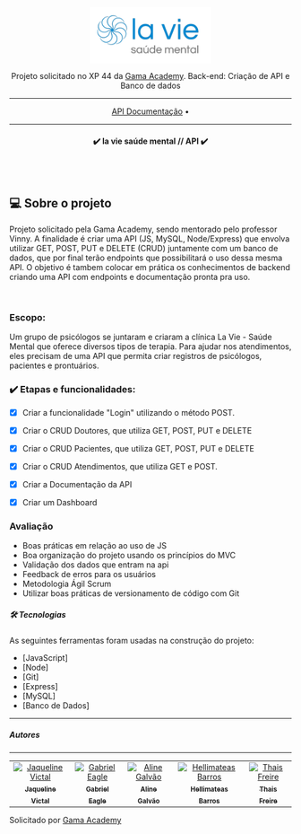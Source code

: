 <p align="center">
<img align="center" height="100" src="img\aaaa.png"></p>

<p align="center">Projeto solicitado no XP 44 da <a href="https://gama.academy"> Gama Academy</a>. Back-end: Criação de API e Banco de dados</p>
<hr>

<p align="center">
 <a href="">API Documentação</a> •
</p>
<hr>

<h4 align="center"> 
	✔️  la vie saúde mental // API  ✔️
    
</h4>
<br>
<br>
<h2>💻 Sobre o projeto</h2>
<p>Projeto solicitado pela Gama Academy, sendo mentorado pelo professor Vinny. A finalidade é criar uma API (JS, MySQL, Node/Express) que envolva utilizar GET, POST, PUT e DELETE (CRUD) juntamente com um banco de dados, que por final terão endpoints que possibilitará o uso dessa mesma API. O objetivo é tambem colocar em prática os conhecimentos de backend criando uma API com endpoints e documentação pronta pra uso.</p>
<br>

###    Escopo:
Um grupo de psicólogos se juntaram e criaram a clínica La Vie - Saúde Mental que oferece diversos tipos de terapia. Para ajudar nos atendimentos, eles precisam de uma API que permita criar registros de psicólogos, pacientes e prontuários.

### ✔️ Etapas e funcionalidades:

- [x] Criar a funcionalidade "Login" utilizando o método POST.
- [x] Criar o CRUD Doutores, que utiliza GET, POST, PUT e DELETE
- [x] Criar o CRUD Pacientes, que utiliza GET, POST, PUT e DELETE
- [x] Criar o CRUD Atendimentos, que utiliza GET e POST.
- [x] Criar a Documentação da API
- [x] Criar um Dashboard


###  Avaliação

- Boas práticas em relação ao uso de JS
- Boa organização do projeto usando os princípios do MVC
- Validação dos dados que entram na api
- Feedback de erros para os usuários
- Metodologia Ágil Scrum
- Utilizar boas práticas de versionamento de código com Git

##### 🛠 Tecnologias

As seguintes ferramentas foram usadas na construção do projeto:

- [JavaScript]
- [Node]
- [Git]
- [Express]
- [MySQL]
- [Banco de Dados]

<hr>

##### Autores
-----
 <table>
	<tr>  
		<td align="center">
			<a href="https://github.com/JaquelineVictal">
				<img
					width="100px"
					height="auto"
					src="https://github.com/JaquelineVictal.png"
					alt="Jaqueline Victal"
				/>
				<br />
				<sub>
					<b>Jaqueline<br>Victal</b>
				</sub>
			</a>
		</td>
		<td align="center">
			<a href="https://github.com/gabrieleagle">
				<img
					width="100px"
					height="auto"
					src="https://avatars.githubusercontent.com/u/109248116?v=4"
					alt="Gabriel Eagle"
				/>
				<br />
				<sub>
					<b>Gabriel<br>Eagle</b>
				</sub>
			</a>
		</td>
		<td align="center">
			<a href="https://github.com/alonealines">
				<img
					width="100px"
					height="auto"
					src="https://avatars.githubusercontent.com/u/100536475?v=4"
					alt="Aline Galvão"
				/>
				<br />
				<sub>
					<b>Aline<br>Galvão</b>
				</sub>
			</a>
		</td>
		<td align="center">
			<a href="https://github.com/hellimateas">
				<img
					width="100px"
					height="auto"
					src="https://avatars.githubusercontent.com/u/91029460?v=4"
					alt="Hellimateas Barros"
				/>
				<br />
				<sub>
					<b>Hellimateas<br>Barros</b>
				</sub>
			</a>
		</td>
		<td align="center">
			<a href="https://github.com/thisfreire">
				<img
					width="100px"
					height="auto"
					src="https://avatars.githubusercontent.com/u/108819944?v=4"
					alt="Thais Freire"
				/>
				<br />
				<sub>
					<b>Thais<br>Freire</b>
				</sub>
			</a>
		</td>
      
</table>


 <p>Solicitado por <a href="https://github.com/gamaacademy">Gama Academy</a></p>

